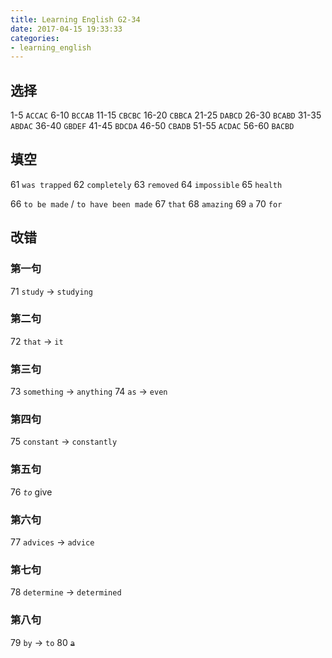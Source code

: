 ```yaml
---
title: Learning English G2-34
date: 2017-04-15 19:33:33
categories:
- learning_english
---
```


## 选择

1-5 `ACCAC`      6-10 `BCCAB`     11-15 `CBCBC`
16-20 `CBBCA`    21-25 `DABCD`    26-30 `BCABD`
31-35 `ABDAC`    36-40 `GBDEF`    41-45 `BDCDA`
46-50 `CBADB`    51-55 `ACDAC`    56-60 `BACBD`
<!-- more -->

## 填空

61 `was trapped`
62 `completely`
63 `removed`
64 `impossible`
65 `health`

66 `to be made` / `to have been made`
67 `that`
68 `amazing`
69 `a`
70 `for`

## 改错

### 第一句

71 `study` -> `studying`

### 第二句

72 `that` -> `it`

### 第三句

73 `something` -> `anything`
74 `as` -> `even`

### 第四句

75 `constant` -> `constantly`

### 第五句

76 *`to`* give

### 第六句

77 `advices` -> `advice`

### 第七句

78 `determine` -> `determined`

### 第八句

79 `by` -> `to`
80 ~~`a`~~
